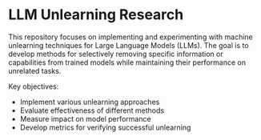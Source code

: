 # LLM Unlearning Research

This repository focuses on implementing and experimenting with machine unlearning techniques for Large Language Models (LLMs). The goal is to develop methods for selectively removing specific information or capabilities from trained models while maintaining their performance on unrelated tasks.

Key objectives:
- Implement various unlearning approaches
- Evaluate effectiveness of different methods
- Measure impact on model performance
- Develop metrics for verifying successful unlearning